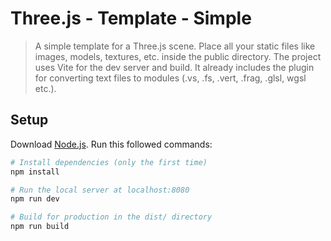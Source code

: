 # Three.js - Template - Simple

> A simple template for a Three.js scene. Place all your static files like images, models, textures, etc. inside the public directory. The project uses Vite for the dev server and build. It already includes the plugin for converting text files to modules (.vs, .fs, .vert, .frag, .glsl, wgsl etc.).

## Setup
Download [Node.js](https://nodejs.org/en/download/).
Run this followed commands:

``` bash
# Install dependencies (only the first time)
npm install

# Run the local server at localhost:8080
npm run dev

# Build for production in the dist/ directory
npm run build
```
